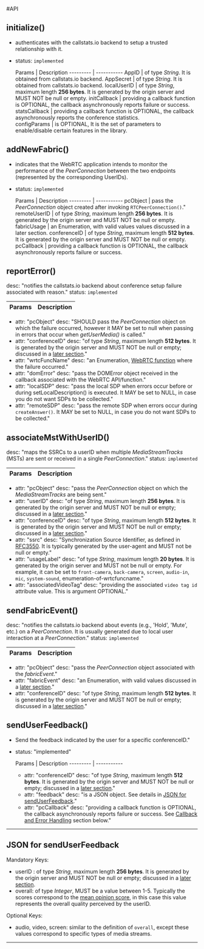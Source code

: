 
#API

## initialize() 

- authenticates with the callstats.io backend to setup a trusted relationship with it.
- status: `implemented`
  
  Params | Description
---------  | -----------
AppID  | of type _String_. It is obtained from callstats.io backend.
AppSecret  | of type _String_. It is obtained from callstats.io backend.
localUserID  | of type _String_, maximum length **256 bytes**. It is generated by the origin server and MUST NOT be null or empty.
initCallback  | providing a callback function is OPTIONAL, the callback asynchronously reports failure or success. 
statsCallback  | providing a callback function is OPTIONAL, the callback asynchronously reports the conference statistics.  
configParams  | is OPTIONAL, It is the set of parameters to enable/disable certain features in the library. 

## addNewFabric()
- indicates that the WebRTC application intends to monitor the performance of the _PeerConnection_ between the two endpoints (represented by the corresponding UserIDs).
- status: `implemented`
  
  Params | Description
---------  | -----------
pcObject  | pass the _PeerConnection_ object created after invoking `RTCPeerConnection()`."
remoteUserID  | of type _String_, maximum length **256 bytes**. It is generated by the origin server and MUST NOT be null or empty.
fabricUsage  | an Enumeration, with valid values values discussed in a later section.
conferenceID  | of type _String_, maximum length **512 bytes**. It is generated by the origin server and MUST NOT be null or empty.
pcCallback  | providing a callback function is OPTIONAL, the callback asynchronously reports failure or success. 

## reportError()
  desc: "notifies the callstats.io backend about conference setup failure associated with reason."
  status: `implemented`

  Params | Description
---------  | -----------

  - attr: "pcObject"
    desc: "SHOULD pass the _PeerConnection_ object on which the failure occurred, however it MAY be set to null when passing in errors that occur when _getUserMedia()_ is called."
  - attr: "conferenceID"
    desc: "of type _String_, maximum length **512 bytes**. It is generated by the origin server and MUST NOT be null or empty; discussed in a [later section](#generating-the-conferenceid)."
  - attr: "wrtcFuncName"
    desc: "an Enumeration, [WebRTC function](#enumeration-of-wrtcfuncnames) where the failure occurred."
  - attr: "domError"
    desc: "pass the DOMError object received in the callback associated with the WebRTC API/function."
  - attr: "localSDP"
    desc: "pass the local SDP when errors occur before or during setLocalDescription() is executed. It MAY be set to NULL, in case you do not want SDPs to be collected."
  - attr: "remoteSDP"
    desc: "pass the remote SDP when errors occur during `createAnswer()`. It MAY be set to NULL, in case you do not want SDPs to be collected."

## associateMstWithUserID()
  desc: "maps the SSRCs to a userID when multiple _MediaStreamTracks_ (MSTs) are sent or received in a single _PeerConnection_."
  status: `implemented`
 
   Params | Description
---------  | -----------

  - attr: "pcObject"
    desc: "pass the _PeerConnection_ object on which the _MediaStreamTracks_ are being sent."
  - attr: "userID"
    desc: "of type _String_, maximum length **256 bytes**. It is generated by the origin server and MUST NOT be null or empty; discussed in a [later section](#generating-the-userid)."
  - attr: "conferenceID"
    desc: "of type _String_, maximum length **512 bytes**. It is generated by the origin server and MUST NOT be null or empty; discussed in a [later section](#generating-the-conferenceid)."
  - attr: "ssrc"
    desc: "Synchronization Source Identifier, as defined in [RFC3550](https://tools.ietf.org/html/rfc3550). It is typically generated by the user-agent and MUST not be null or empty."
  - attr: "usageLabel"
    desc: "of type _String_, maximum length **20 bytes**. It is generated by the origin server and MUST not be null or empty. For example, it can be set to `front-camera`, `back-camera`, `screen`, `audio-in`, `mic`, `system-sound`, enumeration-of-wrtcfuncname."
  - attr: "associatedVideoTag"
    desc: "providing the associated `video tag id` attribute value. This is argument OPTIONAL."

## sendFabricEvent()
  desc: "notifies the callstats.io backend about events (e.g., 'Hold', 'Mute', etc.) on a _PeerConnection_. It is usually generated due to local user interaction at a _PeerConnection_."
  status: `implemented`

  Params | Description
---------  | -----------
  - attr: "pcObject"
    desc: "pass the _PeerConnection_ object associated with the _fabricEvent_."
  - attr: "fabricEvent"
    desc: "an Enumeration, with valid values discussed in a [later section](#enumeration-of-fabricusage)."
  - attr: "conferenceID"
    desc: "of type _String_, maximum length **512 bytes**. It is generated by the origin server and MUST NOT be null or empty; discussed in a [later section](#generating-the-conferenceid)."

## sendUserFeedback()

- Send the feedback indicated by the user for a specific conferenceID."
- status: "implemented"
 
   Params | Description
---------  | -----------

  - attr: "conferenceID"
    desc: "of type _String_, maximum length **512 bytes**. It is generated by the origin server and MUST NOT be null or empty; discussed in a [later section](#generating-the-conferenceid)."
  - attr: "feedback"
    desc: "is a JSON object. See details in [JSON for sendUserFeedback](#json-for-senduserfeedback)."
  - attr: "pcCallback"
    desc: "providing a callback function is OPTIONAL, the callback asynchronously reports failure or success. See [Callback and Error Handling](#callback-and-error-handling) section below."


---

## JSON for sendUserFeedback

Mandatory Keys:

- userID : of type _String_, maximum length **256 bytes**. It is generated by the origin server and MUST NOT be null or empty; discussed in a [later section](#generating-the-userid).
- overall: of type _Integer_, MUST be a value between 1-5. Typically the scores correspond to the [mean opinion score](https://en.wikipedia.org/wiki/Mean_opinion_score), in this case this value represents the overall quality perceived by the userID.

Optional Keys:

- audio, video, screen: similar to the definition of `overall`, except these values correspond to specific types of media streams.

---